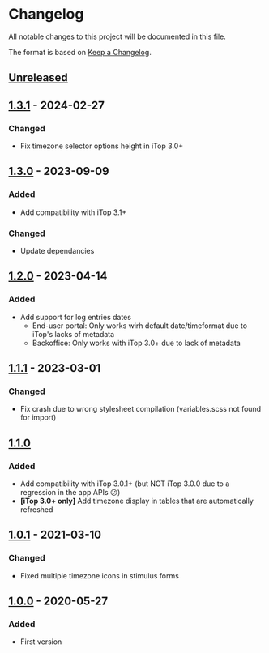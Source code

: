 # Changelog
All notable changes to this project will be documented in this file.

The format is based on [Keep a Changelog](https://keepachangelog.com/en/1.0.0/).

## [Unreleased]

## [1.3.1] - 2024-02-27
### Changed
- Fix timezone selector options height in iTop 3.0+

## [1.3.0] - 2023-09-09
### Added
- Add compatibility with iTop 3.1+

### Changed
- Update dependancies

## [1.2.0] - 2023-04-14
### Added
- Add support for log entries dates
  - End-user portal: Only works wirh default date/timeformat due to iTop's lacks of metadata
  - Backoffice: Only works with iTop 3.0+ due to lack of metadata

## [1.1.1] - 2023-03-01
### Changed
- Fix crash due to wrong stylesheet compilation (variables.scss not found for import)

## [1.1.0]
### Added
- Add compatibility with iTop 3.0.1+ (but NOT iTop 3.0.0 due to a regression in the app APIs 😕)
- **[iTop 3.0+ only]** Add timezone display in tables that are automatically refreshed

## [1.0.1] - 2021-03-10
### Changed
- Fixed multiple timezone icons in stimulus forms

## [1.0.0] - 2020-05-27
### Added
- First version

[Unreleased]: https://github.com/Molkobain/itop-multiple-timezones-support/compare/v1.3.1...HEAD
[1.3.1]: https://github.com/Molkobain/itop-multiple-timezones-support/releases/tag/v1.3.1
[1.3.0]: https://github.com/Molkobain/itop-multiple-timezones-support/releases/tag/v1.3.0
[1.2.0]: https://github.com/Molkobain/itop-multiple-timezones-support/releases/tag/v1.2.0
[1.1.1]: https://github.com/Molkobain/itop-multiple-timezones-support/releases/tag/v1.1.1
[1.1.0]: https://github.com/Molkobain/itop-multiple-timezones-support/releases/tag/v1.1.0
[1.0.1]: https://github.com/Molkobain/itop-multiple-timezones-support/releases/tag/v1.0.1
[1.0.0]: https://github.com/Molkobain/itop-multiple-timezones-support/releases/tag/v1.0.0